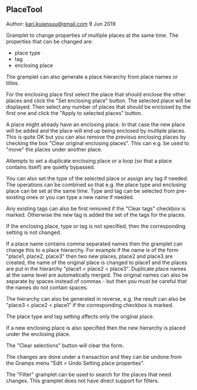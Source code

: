 PlaceTool
---------
Author: kari.kujansuu@gmail.com
9 Jun 2019

Gramplet to change properties of multiple places at the same time.
The properties that can be changed are:

- place type
- tag
- enclosing place

The gramplet can also generate a place hierarchy from place names or titles.

For the enclosing place first select the place that should enclose the other places 
and click the "Set enclosing place" button. The selected place will be displayed.
Then select any number of places that should  be enclosed by the first one
and click the "Apply to selected places" button. 

A place might already have an enclosing place. In that case the new place will be added
and the place will end up being enclosed by multiple places. This is quite OK but
you can also remove the previous enclosing places by checking the box "Clear original enclosing places".
This can e.g. be used to "move" the places under another place.

Attempts to set a duplicate enclosing place or a loop (so that a place contains itself) 
are quietly bypassed.

You can also set the type of the selected place or assign any tag if needed.
The operations can be combined so that e.g. the place type and enclosing place can be set 
at the same time. Type and tag can be selected from pre-existing ones or you can type
a new name if needed.

Any existing tags can also be first removed if the "Clear tags" checkbox is marked. Otherwise
the new tag is added the set of the tags for the places. 

If the enclosing place, type or tag is not specified, then the corresponding
setting is not changed.

If a place name contains comma separated names then the gramplet can change this
to a place hierarchy. For example if the name is of the form "place1, place2, place3"
then two new places, place2 and place3 are created, the name of the original place
is changed to place1 and the places are put in the hierarchy "place1 < place2 < place3".
Duplicate place names at the same level are automatically merged. The original names
can also be separate by spaces instead of commas - but then you must be careful that
the names do not contain spaces.

The hierarchy can also be generated in reverse, e.g. the result can also be 
"place3 < place2 < place1" if the corresponding checkbox is marked.

The place type and tag setting affects only the original place.

If a new enclosing place is also specified then the new hierarchy is placed under the
enclosing place.

The "Clear selections" button will clear the form.

The changes are done under a transaction and they can be undone 
from the Gramps menu "Edit > Undo Setting place properties". 

The "Filter" gramplet can be used to search for the places that need changes. This gramplet
does not have direct support for filters.
